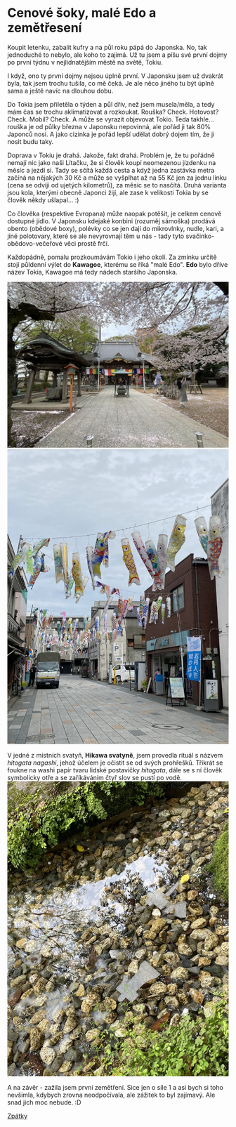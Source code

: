# Cenové šoky, malé Edo a zemětřesení

Koupit letenku, zabalit kufry a na půl roku pápá do Japonska. No, tak jednoduché to nebylo, ale koho to zajímá. Už tu jsem a píšu své první dojmy po první týdnu v nejlidnatějším městě na světě, Tokiu.

I když, ono ty první dojmy nejsou úplně první. V Japonsku jsem už dvakrát byla, tak jsem trochu tušila, co mě čeká. Je ale něco jiného tu být úplně sama a ještě navíc na dlouhou dobu.

Do Tokia jsem přiletěla o týden a půl dřív, než jsem musela/měla, a tedy mám čas se trochu aklimatizovat a rozkoukat. Rouška? Check. Hotovost? Check. Mobil? Check. A může se vyrazit objevovat Tokio. Teda takhle... rouška je od půlky března v Japonsku nepovinná, ale pořád ji tak 80% Japonců nosí. A jako cizinka je pořád lepší udělat dobrý dojem tím, že ji nosit budu taky.

Doprava v Tokiu je drahá. Jakože, fakt drahá. Problém je, že tu pořádně nemají nic jako naši Lítačku, že si člověk koupí neomezenou jízdenku na měsíc a jezdí si. Tady se sčítá každá cesta a když jedna zastávka metra začíná na nějakých 30 Kč a může se vyšplhat až na 55 Kč jen za jednu linku (cena se odvíjí od ujetých kilometrů), za měsíc se to nasčítá. Druhá varianta jsou kola, kterými obecně Japonci žijí, ale zase k velikosti Tokia by se člověk někdy ušlapal... :)

Co člověka (respektive Evropana) může naopak potěšit, je celkem cenově dostupné jídlo. V Japonsku kdejaké konbini (rozuměj sámoška) prodává obento (obědové boxy), polévky co se jen dají do mikrovlnky, nudle, kari, a jiné polotovary, které se ale nevyrovnají těm u nás - tady tyto svačinko-obědovo-večeřové věci prostě frčí. 

Každopádně, pomalu prozkoumávám Tokio i jeho okolí. Za zmínku určitě stojí půldenní výlet do **Kawagoe**, kterému se říká "malé Edo". **Edo** bylo dříve název Tokia, Kawagoe má tedy nádech staršího Japonska. 


![Branching](../photos/kawagoe.jpeg)
![Branching](../photos/kawagoe_childer_day.jpeg)

V jedné z místních svatyň, **Hikawa svatyně**, jsem provedla rituál s názvem _hitogata nagashi_, jehož účelem je očistit se od svých prohřešků. Třikrát se foukne na washi papír tvaru lidské postavičky _hitogata_, dále se s ní člověk symbolicky otře a se zaříkáváním čtyř slov se pustí po vodě.
![Branching](../photos/kawagoe_ningyou.jpeg)



A na závěr - zažila jsem první zemětření. Sice jen o síle 1 a asi bych si toho nevšimla, kdybych zrovna neodpočívala, ale zážitek to byl zajímavý. Ale snad jich moc nebude. :D


[Zpátky](../)
